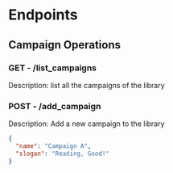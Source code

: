 # Endpoints


## Campaign Operations

### GET - /list_campaigns

Description: list all the campaigns of the library

### POST - /add_campaign

Description: Add a new campaign to the library

```json
{
  "name": "Campaign A",
  "slogan": "Reading, Good!"
}
```
